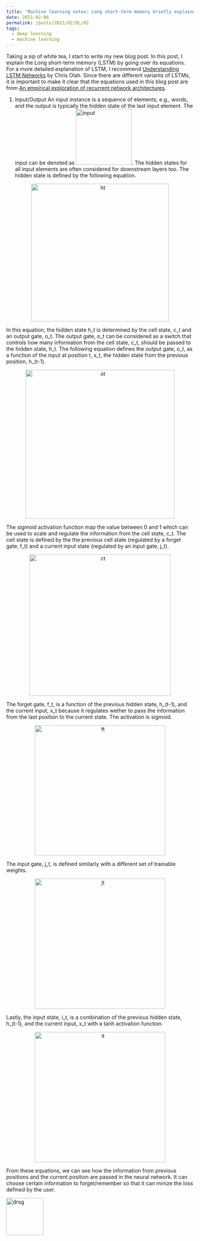 ```yaml
---
title: 'Machine learning notes: Long short-term memory briefly explained by its equations'
date: 2021-02-06
permalink: /posts/2021/02/DL/02
tags:
  - deep learning
  - machine learning
---
```


Taking a sip of white tea, I start to write my new blog post. In this post, I explain the Long short-term memory (LSTM) by going over its equations. For a more detailed explanation of LSTM, I recommend [Understanding LSTM Networks](https://colah.github.io/posts/2015-08-Understanding-LSTMs/) by Chris Olah. Since there are different variants of LSTMs, it is important to make it clear that the equations used in this blog post are from [An empirical exploration of recurrent network architectures](http://proceedings.mlr.press/v37/jozefowicz15.pdf).

1. Input/Output
An input instance is a sequence of elements, e.g., words, and the output is typically the hidden state of the last input element. The input can be denoted as <img src="https://z2e2.github.io/images/lstm_input.png" width="150" alt="input">. The hidden states for all input elements are often considered for downstream layers too. The hidden state is defined by the following equation.

<p align="center">
  <img src="https://z2e2.github.io/images//lstm_ht.png" width="370" alt="ht">
</p>

In this equation, the hidden state h_t is determined by the cell state, c_t and an output gate, o_t. The output gate, o_t can be considered as a switch that controls how many information from the cell state, c_t, should be passed to the hidden state, h_t. The following equation defines the output gate, o_t, as a function of the input at position t, x_t, the hidden state from the previous position, h_(t-1).

<p align="center">
  <img src="https://z2e2.github.io/images//lstm_ot.png" width="400" alt="ot">
</p>

The sigmoid activation function map the value between 0 and 1 which can be used to scale and regulate the information from the cell state, c_t. The cell state is defined by the the previous cell state (regulated by a forget gate, f_t) and a current input state (regulated by an input gate, j_t).

<p align="center">
  <img src="https://z2e2.github.io/images//lstm_ct.png" width="380" alt="ct">
</p>

The forget gate, f_t, is a function of the previous hidden state, h_(t-1), and the current input, x_t because it regulates wether to pass the information from the last position to the current state. The activation is sigmoid.

<p align="center">
  <img src="https://z2e2.github.io/images//lstm_ft.png" width="350" alt="ft">
</p>

The input gate, j_t, is defined similarly with a different set of trainable weights.

<p align="center">
  <img src="https://z2e2.github.io/images//lstm_jt.png" width="350" alt="jt">
</p>

Lastly, the input state, i_t, is a combination of the previous hidden state, h_(t-1), and the current input, x_t with a tanh activation function.

<p align="center">
  <img src="https://z2e2.github.io/images//lstm_it.png" width="350" alt="it">
</p>

From these equations, we can see how the information from previous positions and the current position are passed in the neural network. It can choose certain information to forget/remember so that it can minize the loss defined by the user.

<img class="alignnone  wp-image-577" alt="drsg" src="https://z2e2.github.io/images/square_activation.png" width="100" height="100"/>
